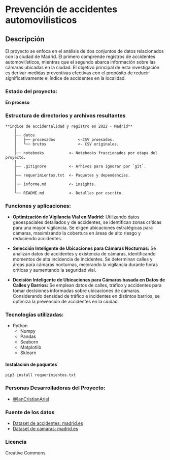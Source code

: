 # Prevención de accidentes automovilisticos 

## Descripción

El proyecto se enfoca en el análisis de dos conjuntos de datos relacionados con la ciudad de Madrid. El primero comprende registros de accidentes automovilísticos, mientras que el segundo abarca información sobre las cámaras ubicadas en la ciudad. El objetivo principal de esta investigación es derivar medidas preventivas efectivas con el propósito de reducir significativamente el índice de accidentes en la localidad.

### Estado del proyecto:
**En proceso**

### Estructura de directorios y archivos resultantes

    **indice de accidentalidad y registro en 2022 - Madrid**
        │
        ├── datos
        │   ├── procesados          <-CSV proesados.
        │   └── brutos              <- CSV originales.
        │
        ├── notebooks           <- Notebooks fraccionados por etapa del proyecto.
        |
        ├── .gitignore          <- Arhivos para ignorar por `git`.
        │
        ├── requerimientos.txt  <- Paquetes y dependencias.
        │   
        │── informe.md          <- insights.
        │
        └── README.md           <- Detalles por escrito.

### Funciones y aplicaciones:

- **Optimización de Vigilancia Vial en Madrid:** Utilizando datos geoespaciales detallados y de accidentes, se identifican zonas críticas para una mayor vigilancia. Se eligen ubicaciones estratégicas para cámaras, maximizando la cobertura en áreas de alto riesgo y reduciendo accidentes.

- **Selección Inteligente de Ubicaciones para Cámaras Nocturnas:** Se analizan datos de accidentes y existencia de cámaras, identificando momentos de alta incidencia de incidentes. Se determinan calles y áreas para cámaras nocturnas, mejorando la vigilancia durante horas críticas y aumentando la seguridad vial.

- **Decisión Inteligente de Ubicaciones para Cámaras basada en Datos de Calles y Barrios:** Se emplean datos de calles, tráfico y accidentes para tomar decisiones informadas sobre ubicaciones de cámaras. Considerando densidad de tráfico e incidentes en distintos barrios, se optimiza la prevención de accidentes en la ciudad.

### Tecnologías utilizadas:
- Python
  - Numpy
  - Pandas
  - Seaborn
  - Matplotlib
  - Sklearn
  
#### Instalacion de paquetes`

`pip3 install requerimientos.txt`

### Personas Desarrolladoras del Proyecto:
- [@IanCristianAriel](https://github.com/ianCristianAriel)

### Fuente de los datos
- [Dataset de accidentes: madrid.es](https://datos.madrid.es/portal/site/egob/menuitem.c05c1f754a33a9fbe4b2e4b284f1a5a0/?vgnextoid=7c2843010d9c3610VgnVCM2000001f4a900aRCRD&vgnextchannel=374512b9ace9f310VgnVCM100000171f5a0aRCRD&vgnextfmt=default)
- [Dataset de camaras: madrid.es](https://datos.madrid.es/portal/site/egob/menuitem.c05c1f754a33a9fbe4b2e4b284f1a5a0/?vgnextoid=cb7005dc5b2f0710VgnVCM2000001f4a900aRCRD&vgnextchannel=374512b9ace9f310VgnVCM100000171f5a0aRCRD&vgnextfmt=default)

### Licencia
Creative Commons

